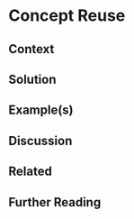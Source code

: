 # Concept Reuse

## Context

## Solution
  
## Example(s)

## Discussion

## Related

## Further Reading